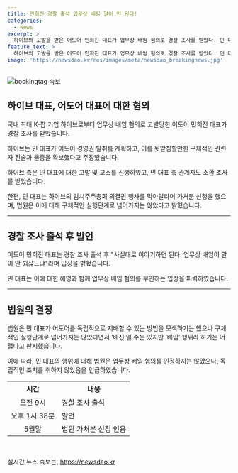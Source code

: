 ```yaml
---
title: 민희진 경찰 출석 업무상 배임 말이 안 된다!
categories:
  - News
excerpt: >
  하이브의 고발을 받은 어도어 민희진 대표가 업무상 배임 혐의로 경찰 조사를 받았다. 민 대표는 업무상 배임이 말이 안 되느냐며 주장했고, 하이브는 구체적인 관련자 진술과 물증을 확보했다고 주장한다. 민 대표는 임시주주총회 의결권 행사를 막기 위해 법정 신청을 했으나, 법원은 배임으로 판단하기 어렵다고 밝혔다.
feature_text: >
  하이브의 고발을 받은 어도어 민희진 대표가 업무상 배임 혐의로 경찰 조사를 받았다. 민 대표는 업무상 배임이 말이 안 되느냐며 주장했고, 하이브는 구체적인 관련자 진술과 물증을 확보했다고 주장한다. 민 대표는 임시주주총회 의결권 행사를 막기 위해 법정 신청을 했으나, 법원은 배임으로 판단하기 어렵다고 밝혔다.
image: 'https://newsdao.kr/res/images/meta/newsdao_breakingnews.jpg'
---
```


<p><img src="https://newsdao.kr/res/images/meta/newsdao_breakingnews.jpg" alt="bookingtag 속보" /></p>

<h2 data-ke-size="size26">하이브 대표, 어도어 대표에 대한 혐의</h2>

<p data-ke-size="size16">국내 최대 K-팝 기업 하이브로부터 업무상 배임 혐의로 고발당한 어도어 민희진 대표가 경찰 조사를 받았습니다.</p>

<p data-ke-size="size16">하이브는 민 대표가 어도어 경영권 탈취를 계획하고, 이를 뒷받침할만한 구체적인 관련자 진술과 물증을 확보했다고 주장했습니다.</p>

<p data-ke-size="size16">하이브 측은 민 대표에 대한 고발 및 고소를 진행하였고, 민 대표 측 관계자도 소환 조사를 받았습니다.</p>

<p data-ke-size="size16">한편, 민 대표는 하이브의 임시주주총회 의결권 행사를 막아달라며 가처분 신청을 했으며, 법원은 이에 대해 구체적인 실행단계로 넘어가지는 않았다고 밝혔습니다.</p>

<hr>

<h2 data-ke-size="size26">경찰 조사 출석 후 발언</h2>

<p data-ke-size="size16">어도어 민희진 대표는 경찰 조사 출석 후 "사실대로 이야기하면 된다. 업무상 배임이 말이 안 되잖느냐"라며 입장을 밝혔습니다.</p>

<p data-ke-size="size16">민 대표는 이에 대한 해명과 함께 업무상 배임 혐의를 부인하는 입장을 피력하였습니다.</p>

<hr>

<h2 data-ke-size="size26">법원의 결정</h2>

<p data-ke-size="size16">법원은 민 대표가 어도어를 독립적으로 지배할 수 있는 방법을 모색하기는 했으나 구체적인 실행단계로 넘어가지는 않았다면서 ‘배신’일 수는 있지만 ‘배임’ 행위라 하기는 어렵다고 판시했습니다.</p>

<p data-ke-size="size16">이에 따라, 민 대표의 행위에 대해 법원은 업무상 배임 혐의를 인정하지는 않았으나, 독립적인 조치를 취하지 않았음을 언급하였습니다.</p>

<table>
    <tr>
        <th style="text-align: center;">시간</th>
        <th style="text-align: center;">내용</th>
    </tr>
    <tr>
        <td style="text-align: center; height: 17px;">오전 9시</td>
        <td style="text-align: left;">경찰 조사 출석</td>
    </tr>
    <tr>
        <td style="text-align: center; height: 17px;">오후 1시 38분</td>
        <td style="text-align: left;">발언</td>
    </tr>
    <tr>
        <td style="text-align: center; height: 17px;">5월말</td>
        <td style="text-align: left;">법원 가처분 신청 인용</td>
    </tr>
</table>

<p data-ke-size="size16">&nbsp;</p>
실시간 뉴스 속보는, <a href="https://newsdao.kr" rel="dofollow">https://newsdao.kr</a>


